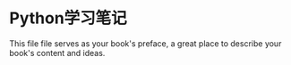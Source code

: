 # Python学习笔记

This file file serves as your book's preface, a great place to describe your book's content and ideas.


